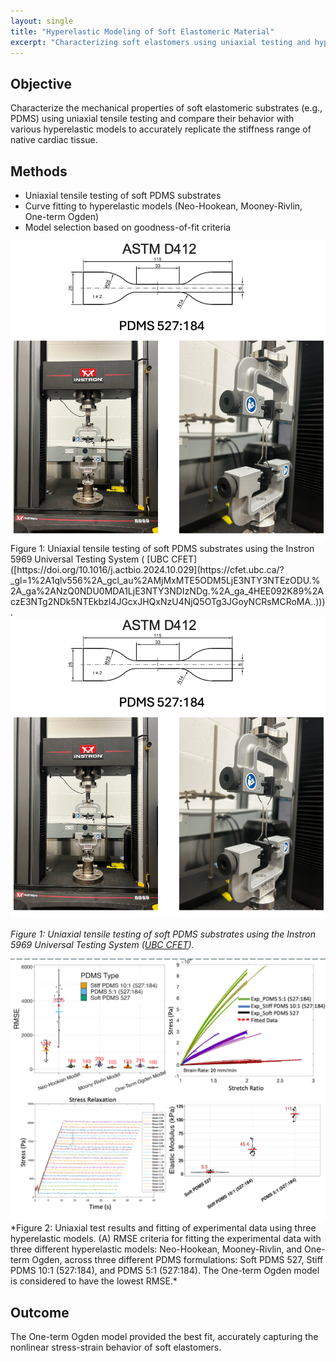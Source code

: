 ```yaml
---
layout: single
title: "Hyperelastic Modeling of Soft Elastomeric Material"
excerpt: "Characterizing soft elastomers using uniaxial testing and hyperelastic models."
---
```

## Objective
Characterize the mechanical properties of soft elastomeric substrates (e.g., PDMS) using uniaxial tensile testing and compare their behavior with various hyperelastic models to accurately replicate the stiffness range of native cardiac tissue.

## Methods
- Uniaxial tensile testing of soft PDMS substrates  
- Curve fitting to hyperelastic models (Neo-Hookean, Mooney-Rivlin, One-term Ogden)  
- Model selection based on goodness-of-fit criteria  


<img src="/assets/images/Uniaxial_Testing_1.png" alt="Uniaxial Testing of Soft Elastomer 2" width="600"/>
Figure 1: Uniaxial tensile testing of soft PDMS substrates using the Instron 5969 Universal Testing System ( [UBC CFET]([https://doi.org/10.1016/j.actbio.2024.10.029](https://cfet.ubc.ca/?_gl=1%2A1qlv556%2A_gcl_au%2AMjMxMTE5ODM5LjE3NTY3NTEzODU.%2A_ga%2ANzQ0NDU0MDA1LjE3NTY3NDIzNDg.%2A_ga_4HEE092K89%2AczE3NTg2NDk5NTEkbzI4JGcxJHQxNzU4NjQ5OTg3JGoyNCRsMCRoMA..))).


<img src="/assets/images/Uniaxial_Testing_1.png" alt="Uniaxial Testing of Soft Elastomer 2" width="600"/>

*Figure 1: Uniaxial tensile testing of soft PDMS substrates using the Instron 5969 Universal Testing System ([UBC CFET](https://cfet.ubc.ca)).*




<img src="/assets/images/Uniaxial_Testing_2.png" alt="Uniaxial Testing of Soft Elastomer 2" width="600"/>
*Figure 2: Uniaxial test results and fitting of experimental data using three hyperelastic models. (A) RMSE criteria for fitting the experimental data with three different hyperelastic models: Neo-Hookean, Mooney-Rivlin, and One-term Ogden, across three different PDMS formulations: Soft PDMS 527, Stiff PDMS 10:1 (527:184), and PDMS 5:1 (527:184). The One-term Ogden model is considered to have the lowest RMSE.*



## Outcome
The One-term Ogden model provided the best fit, accurately capturing the nonlinear stress-strain behavior of soft elastomers.



